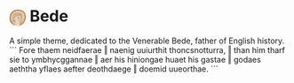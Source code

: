 <h1>
  <img src="https://github.com/caiodrear/bede/blob/main/bede.png" width="30" height="30" style="vertical-align: middle;">
  Bede
</h1>
A simple theme, dedicated to the Venerable Bede, father of English history.
```
Fore thaem neidfaerae ‖ naenig uuiurthit
thoncsnotturra, ‖ than him tharf sie
to ymbhycggannae ‖ aer his hiniongae
huaet his gastae ‖ godaes aeththa yflaes
aefter deothdaege ‖ doemid uueorthae.
```